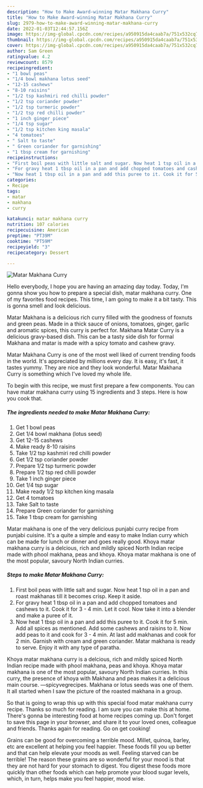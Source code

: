 ```yaml
---
description: "How to Make Award-winning Matar Makhana Curry"
title: "How to Make Award-winning Matar Makhana Curry"
slug: 2979-how-to-make-award-winning-matar-makhana-curry
date: 2022-01-03T12:44:57.156Z
image: https://img-global.cpcdn.com/recipes/a950915da4caab7a/751x532cq70/matar-makhana-curry-recipe-main-photo.jpg
thumbnail: https://img-global.cpcdn.com/recipes/a950915da4caab7a/751x532cq70/matar-makhana-curry-recipe-main-photo.jpg
cover: https://img-global.cpcdn.com/recipes/a950915da4caab7a/751x532cq70/matar-makhana-curry-recipe-main-photo.jpg
author: Sam Green
ratingvalue: 4.2
reviewcount: 8579
recipeingredient:
- "1 bowl peas"
- "1/4 bowl makhana lotus seed"
- "12-15 cashews"
- "8-10 raisins"
- "1/2 tsp kashmiri red chilli powder"
- "1/2 tsp coriander powder"
- "1/2 tsp turmeric powder"
- "1/2 tsp red chilli powder"
- "1 inch ginger piece"
- "1/4 tsp sugar"
- "1/2 tsp kitchen king masala"
- "4 tomatoes"
- " Salt to taste"
- " Green coriander for garnishing"
- "1 tbsp cream for garnishing"
recipeinstructions:
- "First boil peas with little salt and sugar. Now heat 1 tsp oil in a pan and roast makhanas till it becomes crisp. Keep it aside."
- "For gravy heat 1 tbsp oil in a pan and add chopped tomatoes and cashews to it. Cook it for 3 - 4 min. Let it cool. Now take it into a blender and make a puree of it."
- "Now heat 1 tbsp oil in a pan and add this puree to it. Cook it for 5 min. Add all spices as mentioned. Add some cashews and raisins to it. Now add peas to it and cook for 3 - 4 min. At last add makhanas and cook for 2 min. Garnish with cream and green coriander. Matar makhana is ready to serve. Enjoy it with any type of paratha."
categories:
- Recipe
tags:
- matar
- makhana
- curry

katakunci: matar makhana curry 
nutrition: 107 calories
recipecuisine: American
preptime: "PT39M"
cooktime: "PT59M"
recipeyield: "3"
recipecategory: Dessert

---
```



![Matar Makhana Curry](https://img-global.cpcdn.com/recipes/a950915da4caab7a/751x532cq70/matar-makhana-curry-recipe-main-photo.jpg)

Hello everybody, I hope you are having an amazing day today. Today, I'm gonna show you how to prepare a special dish, matar makhana curry. One of my favorites food recipes. This time, I am going to make it a bit tasty. This is gonna smell and look delicious.

Matar Makhana is a delicious rich curry filled with the goodness of foxnuts and green peas. Made in a thick sauce of onions, tomatoes, ginger, garlic and aromatic spices, this curry is perfect for. Makhana Matar Curry is a delicious gravy-based dish. This can be a tasty side dish for formal Makhana and matar is made with a spicy tomato and cashew gravy.

Matar Makhana Curry is one of the most well liked of current trending foods in the world. It's appreciated by millions every day. It is easy, it's fast, it tastes yummy. They are nice and they look wonderful. Matar Makhana Curry is something which I've loved my whole life.


To begin with this recipe, we must first prepare a few components. You can have matar makhana curry using 15 ingredients and 3 steps. Here is how you cook that.

<!--inarticleads1-->

##### The ingredients needed to make Matar Makhana Curry:

1. Get 1 bowl peas
1. Get 1/4 bowl makhana (lotus seed)
1. Get 12-15 cashews
1. Make ready 8-10 raisins
1. Take 1/2 tsp kashmiri red chilli powder
1. Get 1/2 tsp coriander powder
1. Prepare 1/2 tsp turmeric powder
1. Prepare 1/2 tsp red chilli powder
1. Take 1 inch ginger piece
1. Get 1/4 tsp sugar
1. Make ready 1/2 tsp kitchen king masala
1. Get 4 tomatoes
1. Take  Salt to taste
1. Prepare  Green coriander for garnishing
1. Take 1 tbsp cream for garnishing


Matar makhana is one of the very delicious punjabi curry recipe from punjabi cuisine. It&#39;s a quite a simple and easy to make Indian curry which can be made for lunch or dinner and goes really good. Khoya matar makhana curry is a delcious, rich and mildly spiced North Indian recipe made with phool makhana, peas and khoya. Khoya matar makhana is one of the most popular, savoury North Indian curries. 

<!--inarticleads2-->

##### Steps to make Matar Makhana Curry:

1. First boil peas with little salt and sugar. Now heat 1 tsp oil in a pan and roast makhanas till it becomes crisp. Keep it aside.
1. For gravy heat 1 tbsp oil in a pan and add chopped tomatoes and cashews to it. Cook it for 3 - 4 min. Let it cool. Now take it into a blender and make a puree of it.
1. Now heat 1 tbsp oil in a pan and add this puree to it. Cook it for 5 min. Add all spices as mentioned. Add some cashews and raisins to it. Now add peas to it and cook for 3 - 4 min. At last add makhanas and cook for 2 min. Garnish with cream and green coriander. Matar makhana is ready to serve. Enjoy it with any type of paratha.


Khoya matar makhana curry is a delcious, rich and mildly spiced North Indian recipe made with phool makhana, peas and khoya. Khoya matar makhana is one of the most popular, savoury North Indian curries. In this curry, the presence of khoya with Makhana and peas makes it a delicious main course. —spicyvegrecipes. Makhana or lotus seeds was one of them. It all started when I saw the picture of the roasted makhana in a group. 

So that is going to wrap this up with this special food matar makhana curry recipe. Thanks so much for reading. I am sure you can make this at home. There's gonna be interesting food at home recipes coming up. Don't forget to save this page in your browser, and share it to your loved ones, colleague and friends. Thanks again for reading. Go on get cooking!

Grains can be good for overcoming a terrible mood. Millet, quinoa, barley, etc are excellent at helping you feel happier. These foods fill you up better and that can help elevate your moods as well. Feeling starved can be terrible! The reason these grains are so wonderful for your mood is that they are not hard for your stomach to digest. You digest these foods more quickly than other foods which can help promote your blood sugar levels, which, in turn, helps make you feel happier, mood wise.
